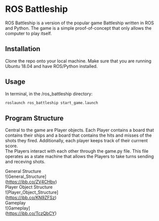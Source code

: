 # ROS Battleship
ROS Battleship is a version of the popular game Battleship written in ROS and Python. The game is a simple proof-of-concept that only allows the computer to play itself.
## Installation
Clone the repo onto your local machine. Make sure that you are running Ubuntu 18.04 and have ROS/Python installed.
## Usage
In terminal, in the /ros_battleship directory:
```python
roslaunch ros_battleship start_game.launch
```
## Program Structure
Central to the game are Player objects. Each Player contains a board that contains their ships and a board that contains the hits and misses of the shots they fired. Additionally, each player keeps track of their currrent score.   
The Players interact with each other through the game.py file. This file operates as a state machine that allows the Players to take turns sending and receving shots. 

General Structure  
![General_Structure]  
(https://ibb.co/ZV4CHbv)  
Player Object Structure  
![Player_Object_Structure]  
(https://ibb.co/KN9ZFSz)   
Gameplay  
![Gameplay]  
(https://ibb.co/TczQbCY)